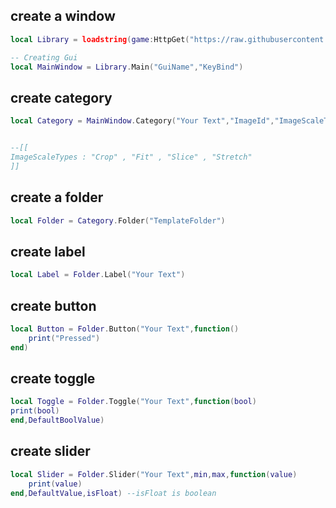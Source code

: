## create a window
```lua
local Library = loadstring(game:HttpGet("https://raw.githubusercontent.com/slf0Dev/Goat-poop/main/Windows%2010%20UI%20Library"))()

-- Creating Gui
local MainWindow = Library.Main("GuiName","KeyBind")
```
## create category
```lua
local Category = MainWindow.Category("Your Text","ImageId","ImageScaleType",Image Transparency)


--[[
ImageScaleTypes : "Crop" , "Fit" , "Slice" , "Stretch"
]]
```

## create a folder
```lua
local Folder = Category.Folder("TemplateFolder")
```

## create label
```lua
local Label = Folder.Label("Your Text")
```
## create button
```lua
local Button = Folder.Button("Your Text",function()
    print("Pressed")
end)
```
## create toggle
```lua
local Toggle = Folder.Toggle("Your Text",function(bool)
print(bool)
end,DefaultBoolValue)
```
## create slider
```lua
local Slider = Folder.Slider("Your Text",min,max,function(value)
    print(value)
end,DefaultValue,isFloat) --isFloat is boolean
```
